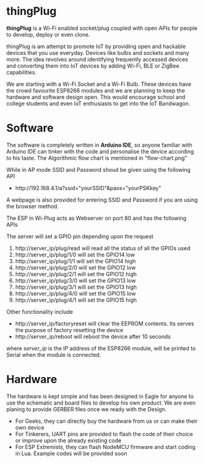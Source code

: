 # thingPlug

<b>thingPlug</b> is a Wi-Fi enabled socket/plug coupled with open APIs for people to develop, deploy or even clone.

thingPlug is am attempt to promote IoT by providing open and hackable devices that you use everyday. Devices like bulbs and sockets and many more. The idea revolves around identifying frequently accessed devices and converting them into IoT devices by adding Wi-Fi, BLE or ZigBee capabilities.

We are starting with a Wi-Fi Socket and a Wi-Fi Bulb. These devices have the crowd favourite ESP8266 modules and we are planning to keep the hardware and software design open. This would encourage school and college students and even IoT enthusiasts to get into the IoT Bandwagon.

# Software
<p>
The software is completely written in <b>Arduino IDE</b>, so anyone familiar with Arduino IDE can tinker with the code and personalise the device according to his taste.
The Algorithmic flow chart is mentioned in "flow-chart.png"

<p>
While in AP mode SSID and Password shoud be given using the following API
	<ul>
	<li>http://192.168.4.1/a?ssid="yourSSID"&pass="yourPSKkey"</li>
	</ul>
A webpage is also provided for entering SSID and Password if you are using the browser method.	
</p>
The ESP in Wi-Plug acts as Webserver on port 80 and has the following APIs
</p>
<p>
The server will set a GPIO pin depending upon the request
	<ol>
		<li>http://server_ip/plug/read will read all the status of all the GPIOs used</li>
		<li>http://server_ip/plug/1/0 will set the GPIO14 low</li>
		<li>http://server_ip/plug/1/1 will set the GPIO14 high</li>
		<li>http://server_ip/plug/2/0 will set the GPIO12 low</li>
		<li>http://server_ip/plug/2/1 will set the GPIO12 high</li>
		<li>http://server_ip/plug/3/0 will set the GPIO13 low</li>
		<li>http://server_ip/plug/3/1 will set the GPIO13 high</li>
		<li>http://server_ip/plug/4/0 will set the GPIO15 low</li>
		<li>http://server_ip/plug/4/1 will set the GPIO15 high</li>
	</ol>
Other functionality include
	<ul>
		<li>http://server_ip/factoryreset will clear the EEPROM contents. Its serves the purpose of factory resetting the device</li>
		<li>http://server_ip/reboot will reboot the device after 10 seconds</li>
	</ul>
where <I>server_ip</I> is the IP address of the ESP8266 module, will be printed to Serial when the module is connected.
</p>

# Hardware
The hardware is kept simple and has been designed in Eagle for anyone to use the schematic and board files to develop his own product. We are even planing to provide GERBER files once we ready with the Design. 
<p>
	<ul>
		<li>For Geeks, they can directly buy the hardware from us or can make their own device</li>
		<li>For Tinkerers, UART pins are provided to flash the code of their choice or improve upon the already existing code</li>
		<li>For ESP Extremists, they can flash NodeMCU firmware and start coding in Lua. Example codes will be provided soon</li>
	</ul>
</p>
